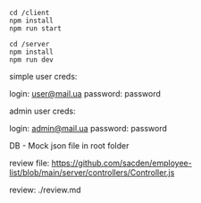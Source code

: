 ```
cd /client
npm install
npm run start

cd /server
npm install
npm run dev

```
simple user creds:

login: user@mail.ua
password: password


admin user creds:

login: admin@mail.ua
password: password


DB - Mock json file in root folder

review file:
https://github.com/sacden/employee-list/blob/main/server/controllers/Controller.js

review:
./review.md
